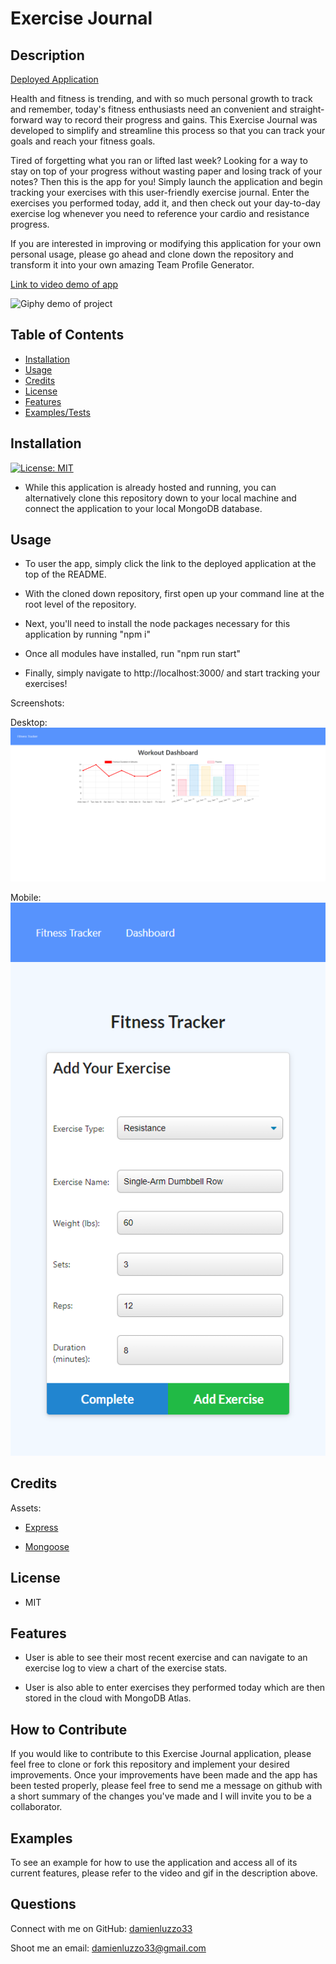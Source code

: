 # Exercise Journal

## Description

[Deployed Application](https://my-exercise-journal.herokuapp.com/)

Health and fitness is trending, and with so much personal growth to track and remember, today's fitness enthusiasts need an convenient and straight-forward way to record their progress and gains. This Exercise Journal was developed to simplify and streamline this process so that you can track your goals and reach your fitness goals.

Tired of forgetting what you ran or lifted last week? Looking for a way to stay on top of your progress without wasting paper and losing track of your notes? Then this is the app for you! Simply launch the application and begin tracking your exercises with this user-friendly exercise journal. Enter the exercises you performed today, add it, and then check out your day-to-day exercise log whenever you need to reference your cardio and resistance progress.

If you are interested in improving or modifying this application for your own personal usage, please go ahead and clone down the repository and transform it into your own amazing Team Profile Generator.

[Link to video demo of app]()

![Giphy demo of project]()

## Table of Contents

- [Installation](#installation)
- [Usage](#usage)
- [Credits](#credits)
- [License](#license)
- [Features](#features)
- [Examples/Tests](#examples)

## Installation

[![License: MIT](https://img.shields.io/badge/License-MIT-yellow.svg)](https://opensource.org/licenses/MIT)

- While this application is already hosted and running, you can alternatively clone this repository down to your local machine and connect the application to your local MongoDB database.

## Usage

- To user the app, simply click the link to the deployed application at the top of the README.

- With the cloned down repository, first open up your command line at the root level of the repository.

- Next, you'll need to install the node packages necessary for this application by running "npm i"

- Once all modules have installed, run "npm run start"

- Finally, simply navigate to http://localhost:3000/ and start tracking your exercises!


Screenshots:

Desktop:
![Desktop view of application](/public/images/exercise-journal-desktop.png)

Mobile:
![Mobile view of application](/public/images/exercise-journal-mobile.png)

## Credits

Assets:

+ [Express]()

+ [Mongoose]()

## License

+ MIT

## Features

+ User is able to see their most recent exercise and can navigate to an exercise log to view a chart of the exercise stats.

+ User is also able to enter exercises they performed today which are then stored in the cloud with MongoDB Atlas.

## How to Contribute

If you would like to contribute to this Exercise Journal application, please feel free to clone or fork this repository and implement your desired improvements. Once your improvements have been made and the app has been tested properly, please feel free to send me a message on github with a short summary of the changes you've made and I will invite you to be a collaborator.

## Examples

To see an example for how to use the application and access all of its current features, please refer to the video and gif in the description above.

## Questions

Connect with me on GitHub: [damienluzzo33](https://www.github.com/damienluzzo33)

Shoot me an email: [damienluzzo33@gmail.com](mailto:damienluzzo33@gmail.com)
